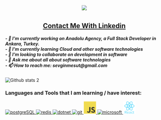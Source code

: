 
<h1 align="center">
  <a href="https://github.com/mesutsevgin">
    <img src="https://readme-typing-svg.herokuapp.com?size=36&center=true&multiline=true&width=500&height=100&lines=Hello%2C+There!+%F0%9F%91%8B;Happy+to+see+you+%F0%9F%98%8A"/>
  </a>
</h1>


<h2 align="center"><a href="https://www.linkedin.com/in/mesut-sevgin-63a36457/" target="_blank" >Contact Me With Linkedin</a></h2>

<h5 align="left">
- 🔭 I’m currently working on Anadolu Agency, a Full Stack Developer in Ankara, Turkey.
<br/>
- 🌱 I’m currently learning Cloud and other software technologies
<br/>
- 👯 I’m looking to collaborate on development in software
<br/>
- 💬 Ask me about all about software technologies
<br/>
- 📫 How to reach me: sevginmesut@gmail.com
</h5>

![Github stats 2](https://github-readme-stats.vercel.app/api?username=mesutsevgin&show_icons=true&theme=radical)

<h3 align="left">Languages and Tools that I am learning / have interest:</h3>
<p align="left">
<a href="https://www.postgresql.org/" target="_blank" rel="noreferrer">
    <img src="https://www.postgresql.org/media/img/about/press/elephant.png" alt="postgreSQL" width="40" height="40"/>
</a>
<a href="https://redis.io/" target="_blank" rel="noreferrer">
    <img src="https://cdn.worldvectorlogo.com/logos/redis.svg" alt="redis" width="40" height="40"/>
</a>


<a href="https://dotnet.microsoft.com" target="_blank" rel="noreferrer">
    <img src="https://upload.wikimedia.org/wikipedia/commons/e/ee/.NET_Core_Logo.svg" alt="dotnet" width="40" height="40"/>
</a>
<a href="https://git-scm.com/" target="_blank" rel="noreferrer">
    <img src="https://www.vectorlogo.zone/logos/git-scm/git-scm-icon.svg" alt="git" width="40" height="40"/>
</a>
<a href="https://developer.mozilla.org/en-US/docs/Web/JavaScript" target="_blank" rel="noreferrer">
    <img src="https://raw.githubusercontent.com/devicons/devicon/master/icons/javascript/javascript-original.svg" alt="javascript" width="40" height="40"/>
</a>
<a href="http://www.microsoft.com/en-us/download/details.aspx?id=5555" target="_blank" rel="noreferrer">
    <img src="https://www.vectorlogo.zone/logos/microsoft/microsoft-icon.svg" alt="microsoft" width="40" height="40"/>
</a>
<a href="https://reactjs.org/" target="_blank" rel="noreferrer">
    <img src="https://raw.githubusercontent.com/devicons/devicon/master/icons/react/react-original-wordmark.svg" alt="react" width="40" height="40"/>
</a>
</p>
